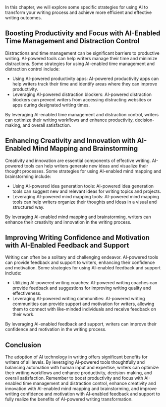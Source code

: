 
In this chapter, we will explore some specific strategies for using AI to transform your writing process and achieve more efficient and effective writing outcomes.

Boosting Productivity and Focus with AI-Enabled Time Management and Distraction Control
---------------------------------------------------------------------------------------

Distractions and time management can be significant barriers to productive writing. AI-powered tools can help writers manage their time and minimize distractions. Some strategies for using AI-enabled time management and distraction control include:

* Using AI-powered productivity apps: AI-powered productivity apps can help writers track their time and identify areas where they can improve productivity.
* Leveraging AI-powered distraction blockers: AI-powered distraction blockers can prevent writers from accessing distracting websites or apps during designated writing times.

By leveraging AI-enabled time management and distraction control, writers can optimize their writing workflows and enhance productivity, decision-making, and overall satisfaction.

Enhancing Creativity and Innovation with AI-Enabled Mind Mapping and Brainstorming
----------------------------------------------------------------------------------

Creativity and innovation are essential components of effective writing. AI-powered tools can help writers generate new ideas and visualize their thought processes. Some strategies for using AI-enabled mind mapping and brainstorming include:

* Using AI-powered idea generation tools: AI-powered idea generation tools can suggest new and relevant ideas for writing topics and projects.
* Leveraging AI-powered mind mapping tools: AI-powered mind mapping tools can help writers organize their thoughts and ideas in a visual and structured way.

By leveraging AI-enabled mind mapping and brainstorming, writers can enhance their creativity and innovation in the writing process.

Improving Writing Confidence and Motivation with AI-Enabled Feedback and Support
--------------------------------------------------------------------------------

Writing can often be a solitary and challenging endeavor. AI-powered tools can provide feedback and support to writers, enhancing their confidence and motivation. Some strategies for using AI-enabled feedback and support include:

* Utilizing AI-powered writing coaches: AI-powered writing coaches can provide feedback and suggestions for improving writing quality and effectiveness.
* Leveraging AI-powered writing communities: AI-powered writing communities can provide support and motivation for writers, allowing them to connect with like-minded individuals and receive feedback on their work.

By leveraging AI-enabled feedback and support, writers can improve their confidence and motivation in the writing process.

Conclusion
----------

The adoption of AI technology in writing offers significant benefits for writers of all levels. By leveraging AI-powered tools thoughtfully and balancing automation with human input and expertise, writers can optimize their writing workflows and enhance productivity, decision-making, and overall satisfaction. Remember to boost productivity and focus with AI-enabled time management and distraction control, enhance creativity and innovation with AI-enabled mind mapping and brainstorming, and improve writing confidence and motivation with AI-enabled feedback and support to fully realize the benefits of AI-powered writing transformation.
